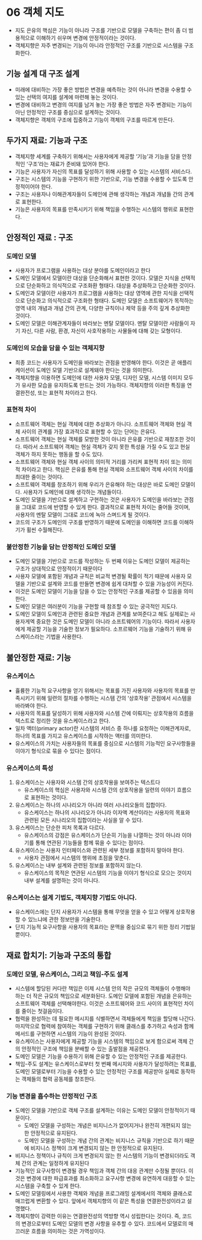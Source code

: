 # 06 객체 지도

- 지도 은유의 핵심은 기능이 아니라 구조를 기반으로 모델을 구축하는 편이 좀 더 범용적으로 이해하기 쉬우며 변경에 안정적이라는 것이다.
- 객체지향은 자주 변경되는 기능이 아니라 안정적인 구조를 기반으로 시스템을 구조화한다.

## 기능 설계 대 구조 설계

- 미래에 대비하는 가장 좋은 방법은 변경을 예측하는 것이 아니라 변경을 수용할 수 있는 선택의 여지를 설계에 마련해 놓는 것이다.
- 변경에 대비하고 변경의 여지를 남겨 놓는 가장 좋은 방법은 자주 변경되는 기능이 아닌 안정적인 구조를 중심으로 설계하는 것이다.
- 객체지향은 객체의 구조에 집중하고 기능이 객체의 구조를 따르게 만든다.

## 두가지 재료: 기능과 구조

- 객체지향 세계를 구축하기 위해서는 사용자에게 제공할 ‘기능’과 기능을 담을 안정적인 ‘구조’라는 재료가 준비돼 있어야 한다.
- 기능은 사용자가 자신의 목표를 달성하기 위해 사용할 수 있는 시스템의 서비스다.
- 구조는 시스템의 기능을 구현하기 위한 기반으로, 기능 변경을 수용할 수 있도록 안정적이어야 한다.
- 구조는 사용자나 이해관계자들이 도메인에 관해 생각하는 개념과 개념들 간의 관계로 표현한다.
- 기능은 사용자의 목표를 만족시키기 위해 책임을 수행하는 시스템의 행위로 표현한다.

## 안정적인 재료 : 구조

### 도메인 모델

- 사용자가 프로그램을 사용하는 대상 분야를 도메인이라고 한다
- 도메인 모델에서 모델이란 대상을 단순화해서 표현한 것이다. 모델은 지식을 선택적으로 단순화하고 의식적으로 구조화환 형태다. 대상을 추상화하고 단순화한 것이다.
- 도메인과 모델이란 사용자가 프로그램을 사용하는 대상 영역에 관한 지식을 선택적으로 단순화고 의식적으로 구조화한 형태다. 도메인 모델은 소프트웨어가 목적하는 영역 내의 개념과 개념 간의 관계, 다양한 규칙이나 제약 등을 주의 깊게 추상화한 것이다.
- 도메인 모델은 이해관계자들이 바라보는 멘탈 모델이다. 멘탈 모델이란 사람들이 자기 자신, 다른 사람, 환경, 자신이 사호작용하는 사물들에 대해 갖는 모형이다.

### 도메인의 모습을 담을 수 있는 객체지향

- 최종 코드는 사용자가 도메인을 바라보는 관점을 반영해야 한다. 이것은 곧 애플리케이션이 도메인 모델 기반으로 설계돼야 한다는 것을 의미한다.
- 객체지향을 이용하면 도메인에 대한 사용자 모델, 디자인 모델, 시스템 이미지 모두가 유사한 모습을 유지하도록 만드는 것이 가능하다. 객체지향의 이러한 특징을 연결완전성, 또는 표현적 차이라고 한다.

### 표현적 차이

- 소프트웨어 객체는 현실 객체에 대한 추상화가 아니다. 소프트웨어 객체와 현실 객체 사이의 관계를 가장 효과적으로 표현할 수 있는 단어는 은유다.
- 소프트웨어 객체는 현실 객체를 모방한 것이 아니라 은유를 기반으로 재창조한 것이다. 따라서 소프트웨어 객체는 현실 객체가 갖지 못한 특성을 가질 수도 있고 현실 객체가 하지 못하는 행동을 할 수도 있다.
- 소프트웨어 객체와 현실 객체 사이의 의미적 거리를 가리켜 표현적 차이 또는 의미적 차이라고 한다. 핵심은 은유를 통해 현실 객체와 소프트웨어 객체 사이의 차이를 최대한 줄이는 것이다.
- 소프트웨어 객체를 창조하기 위해 우리가 은유해야 하는 대상은 바로 도메인 모델이다. 사용자가 도메인에 대해 생각하는 개념들이다.
- 도메인 모델을 기반으로 설계하고 구현하는 것은 사용자가 도메인을 바라보는 관점을 그대로 코드에 반영할 수 있게 한다. 결과적으로 표현적 차이는 줄어들 것이며, 사용자의 멘탈 모델이 그대로 코드에 녹아 스며드게 될 것이다.
- 코드의 구조가 도메인의 구조를 반영하기 때문에 도메인을 이해하면 코드를 이해하기가 휠씬 수월해진다.

### 불안정한 기능을 담는 안정적인 도메인 모델

- 도메인 모델을 기반으로 코드를 작성하는 두 번째 이유는 도메인 모델이 제공하는 구조가 상대적으로 안정적이기 때문이다
- 사용자 모델에 포함된 개념과 규칙은 비교적 변경될 확률이 적기 때문에 사용자 모델을 기반으로 설계와 코드를 만들면 변경에 쉽게 대처할 수 있을 가능성이 커진다.
- 이것은 도메인 모델이 기능을 담을 수 있는 안정적인 구조를 제공할 수 있음을 의미한다.
- 도메인 모델은 여러분이 기능을 구현할 때 참조할 수 있는 궁극적인 지도다.
- 도메인 모델이 도메인과 관련된 중요한 개념과 관계를 보여준다고 해도 실제로는 사용자게엑 중요한 것은 도메인 모델이 아니라 소프트웨어의 기능이다. 따라서 사용자에게 제공할 기능을 기술한 정보가 필요하다. 소프르웨어 기능을 기술하기 위해 유스케이스라는 기법을 사용한다.

## 불안정한 재료: 기능

### 유스케이스

- 휼륭한 기능적 요구사항을 얻기 위해서는 목표를 가진 사용자와 사용자의 목표를 만족시키기 위해 일련의 절차를 수행하는 시스템 간의 ‘상호작용’ 관점에서 시스템을 바라봐야 한다.
- 사용자의 목표를 달성하기 위해 사용자와 시스템 간에 이뤄지는 상호작용의 흐름을 텍스트로 정리한 것을 유스케이스라고 한다.
- 일차 액터(primary actor)란 시스템의 서비스 중 하나를 요청하는 이해관계자로, 하나의 목표를 가지고 유스케이스를 시작하는 액터를 의미한다.
- 유스케이스의 가치는 사용자들의 목표를 중심으로 시스템의 기능적인 요구사항들을 이야기 형식으로 묶을 수 있다는 점이다.

### 유스케이스의 특성

1. 유스케이스는 사용자와 시스템 간의 상호작용을 보여주는 텍스트다
    - 유스케이스의 핵심은 사용자와 시스템 간의 상호작용을 일련의 이야기 흐름으로 표현하는 것이다.
2. 유스케이스는 하나의 시나리오가 아니라 여러 시나리오들의 집합이다.
    - 유스케이스는 하나의 시나리오가 아니라 이자액 계산이라는 사용자의 목표와 관련된 모든 시나리오의 집합이라는 사실을 알 수 있다.
3. 유스케이스는 단순한 피처 목록과 다르다.
    - 유스케이스의 강점은 유스케이스가 단순히 기능을 나열하는 것이 아니라 이야기를 통해 연관된 기능들을 함께 묶을 수 있다는 점이다.
4. 유스케이스는 사용자 인터페이스와 관련된 세부 정보를 포함하지 말아야 한다.
    - 사용자 관점에서 시스템의 행위에 초점을 맞춘다.
5. 유스케이스는 내부 설계와 관련된 정보를 포함하지 않는다.
    - 유스케이스의 목적은 연관된 시스템의 기능을 이야기 형식으로 모으는 것이지 내부 설계를 설명하는 것이 아니다.

### 유스케이스는 설계 기법도, 객체지향 기법도 아니다.

- 유스케이스에는 단지 사용자가 시스템을 통해 무엇을 얻을 수 있고 어떻게 상호작용할 수 있느냐에 관한 정보만을 기술한다.
- 단지 기능적 요구사항을 사용자의 목표라는 문맥을 중심으로 묶기 위한 정리 기법일 뿐이다.

## 재료 합치기: 기능과 구조의 통합

### 도메인 모델, 유스케이스, 그리고 책임-주도 설계

- 시스템에 할당된 커다란 책임은 이제 시스템 안의 작은 규모의 객체들이 수행해야 하는 더 작은 규모의 책임으로 세분화된다. 도메인 모델에 포함된 개념을 은유하는 소프트웨어 객체를 선택해야한다. 이것은 소프트웨어와 코드 사이의 표현적인 차이를 줄이는 첫걸음이다.
- 협력을 완성하는 데 필요한 메시지를 식별하면서 객체들에게 책임을 할당해 나간다. 마지막으로 협력에 참여하는 객체를 구현하기 위해 클래스를 추가하고 속성과 함께 메서드를 구현하면 시스템의 기능이 완성된 것이다.
- 유스케이스는 사용자에게 제공할 기능을 시스템의 책임으로 보게 함으로써 객체 간의 안정적인 구조에 책임을 분배할 수 있는 출발점을 제공한다.
- 도메인 모델은 기능을 수용하기 위해 은유할 수 있는 안정적인 구조를 제공한다.
- 책임-주도 설계는 유스케이스로부터 첫 번째 메시지와 사용자가 달성하려는 목표를, 도메인 모델로부터 기능을 수용할 수 있는 안정적인 구조를 제공받아 실제로 동작하는 객체들의 협력 공동체를 창조한다.

### 기능 변경을 흡수하는 안정적인 구조

- 도메인 모델을 기반으로 객체 구조를 설계하는 이유는 도메인 모델이 안정적이기 때문이다.
    - 도메인 모델을 구성하는 개념은 비지니스가 없어지거나 완전히 개편되지 않는 한 안정적으로 유지된다.
    - 도메인 모델을 구성하는 개념 간의 관계는 비지니스 규칙을 기반으로 하기 때문에 비지니스 정책이 크게 변경되지 않는 한 안정적으로 유지된다.
- 비지니스 정책이나 규칙이 크게 변경되지 않는 한 시스템의 기능이 변경되더라도 객체 간의 관계는 일정하게 유지된다
- 기능적인 요구사항이 변경될 경우 책임과 객체 간의 대응 관계만 수정될 뿐이다. 이것은 변경에 대한 파급효과를 최소화하고 요구사항 변경에 유연하게 대응할 수 있는 시스템을 구축할 수 있게 한다.
- 도메인 모델링에서 사용한 객체와 개념을 프로그래밍 설계에서의 객체와 클래스로 매끄럽게 변환할 수 있다. 앞에서 객체지향의 이 같은 특성을 연결완전성이라고 설명했다.
- 객체지향이 강력한 이유는 연결완전성의 역방향 역시 성립한다는 것이다. 즉, 코드의 변경으로부터 도메인 모델의 변경 사항을 유추할 수 있다. 코드에서 모델로의 매끄러운 흐름을 의미하는 것은 가역성이다.